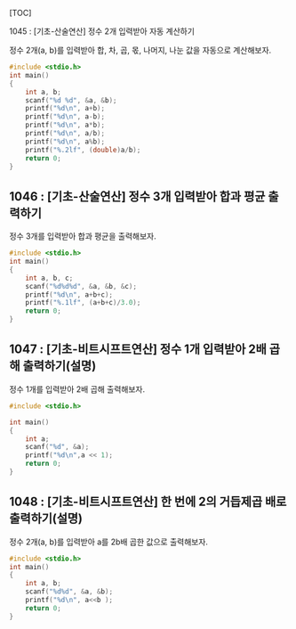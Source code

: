 [TOC]

1045 : [기초-산술연산] 정수 2개 입력받아 자동 계산하기

정수 2개(a, b)를 입력받아 합, 차, 곱, 몫, 나머지, 나눈 값을 자동으로 계산해보자.

``` c
#include <stdio.h>
int main()
{
    int a, b;
    scanf("%d %d", &a, &b);
    printf("%d\n", a+b);
    printf("%d\n", a-b);
    printf("%d\n", a*b);
    printf("%d\n", a/b);
    printf("%d\n", a%b);
    printf("%.2lf", (double)a/b);
    return 0;
}

```

## 1046 : [기초-산술연산] 정수 3개 입력받아 합과 평균 출력하기

정수 3개를 입력받아 합과 평균을 출력해보자.

``` c
#include <stdio.h>
int main()
{
    int a, b, c;
    scanf("%d%d%d", &a, &b, &c);
    printf("%d\n", a+b+c);
    printf("%.1lf", (a+b+c)/3.0);
    return 0;
}
```

## 1047 : [기초-비트시프트연산] 정수 1개 입력받아 2배 곱해 출력하기(설명)

정수 1개를 입력받아 2배 곱해 출력해보자.

``` c
#include <stdio.h>

int main()
{
    int a;
    scanf("%d", &a);
    printf("%d\n",a << 1);
    return 0;
}
```

## 1048 : [기초-비트시프트연산] 한 번에 2의 거듭제곱 배로 출력하기(설명)

정수 2개(a, b)를 입력받아 a를 2b배 곱한 값으로 출력해보자.

``` c
#include <stdio.h>
int main()
{
    int a, b;
    scanf("%d%d", &a, &b);
    printf("%d\n", a<<b );
    return 0;
}
```
